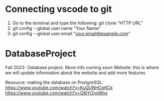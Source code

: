 # Connecting vscode to git
1. Go to the terminal and type the following: git clone “HTTP URL”
2. git config --global user.name "Your Name"
3. git config --global user.email "your.email@example.com"


# DatabaseProject
Fall 2023- Database project. More info coming soon
Website: this is where we will update information about the website and add more features 


Resource: making the database on PostgreSQL:
https://www.youtube.com/watch?v=KuQUNHCeKCk 
https://www.youtube.com/watch?v=Q8iYj2ypWss
